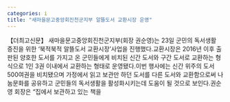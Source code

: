 ```yaml
---
categories: i
title: "새마을문고중앙회진천군지부 알뜰도서 교환시장 운영"
---
```

【더최고신문】 새마을문고중앙회진천군지부(회장 권순영)는 23일 군민의 독서생활 증진을 위한 ‘북적북적 알뜰도서 교환시장’사업을 진행했다.교환시장은 2016년 이후 출판된 양호한 도서를 가지고 온 군민들에게 비치된 신간 도서와 구간 도서로 교환하는 형식으로 1인 3권 이내에서 교환하는 형태로 운영됐다.이번 행사에는 신간 위주의 도서 500여권을 비치됐으며 가정에서 읽고 보관만 하던 도서를 다른 도서와 교환함으로써 나눔문화를 공유하고 군민들의 독서생활을 활성화시키는데 도움이 될 것으로 보인다.권순영 회장은 “집에서 보관하고 있는 책을